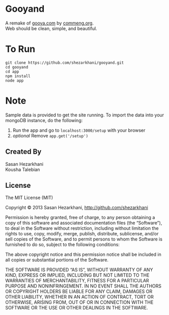 Gooyand
================

A remake of [gooya.com][1] by [commeng.org][2].  
Web should be clean, simple, and beautiful.

To Run
================
    git clone https://github.com/shezarkhani/gooyand.git
    cd gooyand
    cd app
    npm install
    node app

Note
================
Sample data is provided to get the site running. To import the data into your mongoDB instance, do the following:

1. Run the app and go to `localhost:3000/setup` with your browser
2. *optional* Remove `app.get('/setup')` 

Created By
---------------------
Sasan Hezarkhani  
Kousha Talebian

License
-----------------------


The MIT License (MIT)

Copyright © 2013 Sasan Hezarkhani, http://github.com/shezarkhani

Permission is hereby granted, free of charge, to any person obtaining a copy of this software and associated documentation files (the “Software”), to deal in the Software without restriction, including without limitation the rights to use, copy, modify, merge, publish, distribute, sublicense, and/or sell copies of the Software, and to permit persons to whom the Software is furnished to do so, subject to the following conditions:

The above copyright notice and this permission notice shall be included in all copies or substantial portions of the Software.

THE SOFTWARE IS PROVIDED “AS IS”, WITHOUT WARRANTY OF ANY KIND, EXPRESS OR IMPLIED, INCLUDING BUT NOT LIMITED TO THE WARRANTIES OF MERCHANTABILITY, FITNESS FOR A PARTICULAR PURPOSE AND NONINFRINGEMENT. IN NO EVENT SHALL THE AUTHORS OR COPYRIGHT HOLDERS BE LIABLE FOR ANY CLAIM, DAMAGES OR OTHER LIABILITY, WHETHER IN AN ACTION OF CONTRACT, TORT OR OTHERWISE, ARISING FROM, OUT OF OR IN CONNECTION WITH THE SOFTWARE OR THE USE OR OTHER DEALINGS IN THE SOFTWARE.


[1]: http://www.gooya.com
[2]: http://web.commeng.org
